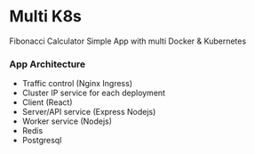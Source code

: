 # Multi K8s

Fibonacci Calculator Simple App with multi Docker & Kubernetes

### App Architecture
- Traffic control (Nginx Ingress)
- Cluster IP service for each deployment
- Client (React)
- Server/API service (Express Nodejs)
- Worker service (Nodejs)
- Redis
- Postgresql
